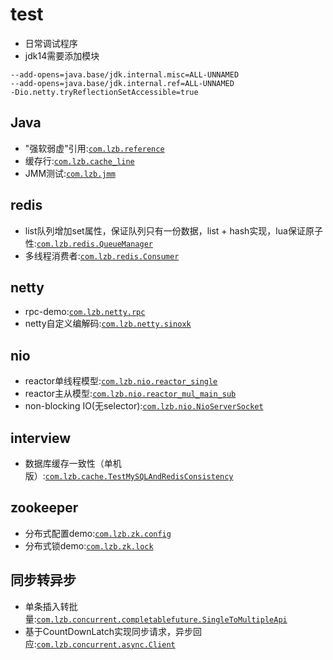 # test
* 日常调试程序
* jdk14需要添加模块
```  
--add-opens=java.base/jdk.internal.misc=ALL-UNNAMED 
--add-opens=java.base/jdk.internal.ref=ALL-UNNAMED 
-Dio.netty.tryReflectionSetAccessible=true
```
## Java
* "强软弱虚"引用:[`com.lzb.reference`](https://github.com/lizebin0918/test/tree/main/src/main/java/com/lzb/reference)
* 缓存行:[`com.lzb.cache_line`](https://github.com/lizebin0918/test/tree/main/src/main/java/com/lzb/cache_line)
* JMM测试:[`com.lzb.jmm`](https://github.com/lizebin0918/test/tree/main/src/main/java/com/lzb/jmm)

## redis
* list队列增加set属性，保证队列只有一份数据，list + hash实现，lua保证原子性:[`com.lzb.redis.QueueManager`](https://github.com/lizebin0918/test/blob/main/src/main/java/com/lzb/redis/QueueManager.java)
* 多线程消费者:[`com.lzb.redis.Consumer`](https://github.com/lizebin0918/test/blob/main/src/main/java/com/lzb/redis/Consumer.java)

## netty
* rpc-demo:[`com.lzb.netty.rpc`](https://github.com/lizebin0918/test/tree/main/src/main/java/com/lzb/netty/rpc)
* netty自定义编解码:[`com.lzb.netty.sinoxk`](https://github.com/lizebin0918/test/tree/main/src/main/java/com/netty/sinoxk)

## nio
* reactor单线程模型:[`com.lzb.nio.reactor_single`](https://github.com/lizebin0918/test/tree/main/src/main/java/com/lzb/nio/reactor_single)
* reactor主从模型:[`com.lzb.nio.reactor_mul_main_sub`](https://github.com/lizebin0918/test/tree/main/src/main/java/com/lzb/nio/reactor_mul_main_sub)
* non-blocking IO(无selector):[`com.lzb.nio.NioServerSocket`](https://github.com/lizebin0918/test/blob/main/src/main/java/com/lzb/nio/NioServerSocket.java)

## interview
* 数据库缓存一致性（单机版）:[`com.lzb.cache.TestMySQLAndRedisConsistency`](https://github.com/lizebin0918/test/blob/main/src/main/java/com/lzb/cache/TestMySQLAndRedisConsistency.java)

## zookeeper
* 分布式配置demo:[`com.lzb.zk.config`](https://github.com/lizebin0918/test/tree/main/src/main/java/com/lzb/zk/config)
* 分布式锁demo:[`com.lzb.zk.lock`](https://github.com/lizebin0918/test/tree/main/src/main/java/com/lzb/zk/lock)

## 同步转异步
* 单条插入转批量:[`com.lzb.concurrent.completablefuture.SingleToMultipleApi`](https://github.com/lizebin0918/test/tree/main/src/main/java/com/lzb/concurrent/completablefuture/SingleToMultipleApi.java)
* 基于CountDownLatch实现同步请求，异步回应:[`com.lzb.concurrent.async.Client`](https://github.com/lizebin0918/test/tree/main/src/main/java/com/lzb/concurrent/async/Client.java)

